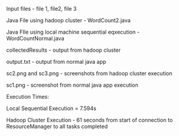 Input files - file 1, file2, file 3

Java File using hadoop cluster - WordCount2.java

Java FIle using local machine sequential eqxecution - WordCountNormal.java

collectedResults - output from hadoop cluster

output.txt - output from normal java app

sc2.png and sc3.png - screenshots from hadoop cluster execution

sc1.png - screenshot from normal java app execution

Execution Times:

Local Sequential Execution = 7.594s

Hadoop Cluster Execution - 61 seconds from start of connection to ResourceManager to all tasks completed
